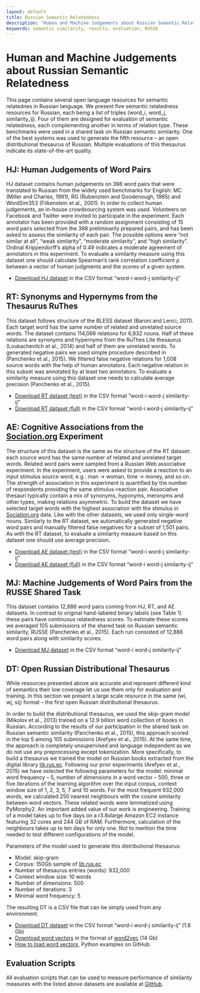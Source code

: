 ```yaml
---
layout: default
title: Russian Semantic Relatedness
description: "Human and Machine Judgements about Russian Semantic Relatedness."
keywords: semantic similarity, results, evaluation, RUSSE
---
```


# Human and Machine Judgements about Russian Semantic Relatedness

This page contains several open language resources for semantic relatednes in Russian language. We present five semantic relatedness resources for Russian, each being a list of triples (word_i, word_j, similarity_ij). Four of them are designed for evaluation of semantic relatedness, each complementing another in terms of relation type. These benchmarks were used in a shared task on Russian semantic similarity. One of the best systems was used to generate the fifth resource – an open distributional thesaurus of Russian. Multiple evaluations of this thesaurus indicate its state-of-the-art quality.

## HJ: Human Judgements of Word Pairs

HJ dataset contains human judgements on 398 word pairs that were translated to Russian from the widely used benchmarks for English: MC (Miller and Charles, 1991), RG (Rubenstein and Goodenough, 1965) and WordSim353 (Filkenstein et al., 2001). In order to collect human judgements, an in-house crowdsourcing system was used. Volunteers on Facebook and Twitter were invited to participate in the experiment. Each annotator has been provided with a random assignment consisting of 15 word pairs selected from the 398 preliminarily prepared pairs, and has been asked to assess the similarity of each pair. The possible options were “not similar at all”, “weak similarity”, “moderate similarity”, and “high similarity”. Ordinal Krippendorff’s alpha of 0.49 indicates a moderate agreement of annotators in this experiment. To evaluate a similarity measure using this dataset one should calculate Spearman’s rank correlation coefficient ρ between a vector of human judgments and the scores of a given system.

* [Download HJ dataset](https://github.com/nlpub/russe-evaluation/blob/master/russe/evaluation/hj.csv) in the CSV format “word-i word-j similarity-ij”

## RT: Synonyms and Hypernyms from the Thesaurus RuThes

This dataset follows structure of the BLESS dataset (Baroni and Lenci, 2011). Each target word has the same number of related and unrelated source words. The dataset contains 114,066 relations for 6,832 nouns. Half of these relations are synonyms and hypernyms from the RuThes Lite thesaurus (Loukachevitch et al., 2014) and half of them are unrelated words. To generated negative pairs we used simple procedure described in (Panchenko et al., 2015). We filtered false negative relations for 1,008 source words with the help of human annotators. Each negative relation in this subset was annotated by at least two annotators. To evaluate a similarity measure using this dataset one needs to calculate average precision (Panchenko et al., 2015).

* [Download RT dataset (test)](https://github.com/nlpub/russe-evaluation/blob/master/russe/evaluation/rt-test.csv) in the CSV format “word-i word-j similarity-ij”
* [Download RT dataset (full)](https://raw.githubusercontent.com/nlpub/russe-evaluation/master/russe/evaluation/rt.csv) in the CSV format “word-i word-j similarity-ij”

## AE: Cognitive Associations from the [Sociation.org](http://Sociation.org) Experiment

The structure of this dataset is the same as the structure of the RT dataset: each source word has the same number of related and unrelated target words. Related word pairs were sampled from a Russian Web associative experiment. In the experiment, users were asked to provide a reaction to an input stimulus source word, e.g.: man → woman, time → money, and so on. The strength of association in this experiment is quantified by the number of respondents providing the same stimulus-reaction pair. Associative thesauri typically contain a mix of synonyms, hyponyms, meronyms and other types, making relations asymmetric. To build the dataset we have selected target words with the highest association with the stimulus in [Sociation.org](http://Sociation.org) data. Like with the other datasets, we used only single-word nouns. Similarly to the RT dataset, we automatically generated negative word pairs and manually filtered false negatives for a subset of 1,501 pairs. As with the RT dataset, to evaluate a similarity measure based on this dataset one should use average precision.

* [Download AE dataset (test)](https://github.com/nlpub/russe-evaluation/blob/master/russe/evaluation/ae2-test.csv) in the CSV format “word-i word-j similarity-ij”
* [Download AE dataset (full)](https://raw.githubusercontent.com/nlpub/russe-evaluation/master/russe/evaluation/ae2.csv) in the CSV format “word-i word-j similarity-ij”

## MJ: Machine Judgements of Word Pairs from the RUSSE Shared Task

This dataset contains 12,886 word pairs coming from HJ, RT, and AE datasets. In contrast to original hand-labeled binary labels (see Table 1) these pairs have continuous relatedness scores. To estimate these scores we averaged 105 submissions of the shared task on Russian semantic similarity, RUSSE (Panchenko et al., 2015). Each run consisted of 12,886 word pairs along with similarity scores.

* [Download MJ dataset](https://github.com/nlpub/russe-evaluation/blob/master/russe/evaluation/mj.csv) in the CSV format “word-i word-j similarity-ij”

## DT: Open Russian Distributional Thesaurus

While resources presented above are accurate and represent different kind of semantics their low coverage let us use them only for evaluation and training. In this section we present a large scale resource in the same (wi, wj, sij) format – the first open Russian distributional thesaurus.

In order to build the distributional thesaurus, we used the skip-gram model (Mikolov et al., 2013) trained on a 12.9 billion word collection of books in Russian. According to the results of our participation in the shared task on Russian semantic similarity (Panchenko et al., 2015), this approach scored in the top 5 among 105 submissions (Arefyev et al., 2015). At the same time, the approach is completely unsupervised and language independent as we do not use any preprocessing except tokenization. More specifically, to build a thesaurus we trained the model on Russian books extracted from the digital library [lib.rus.ec](http://lib.rus.ec). Following our prior experiments (Arefyev et al., 2015) we have selected the following parameters for the model: minimal word frequency – 5, number of dimensions in a word vector – 500, three or five iterations of the learning algorithm over the input corpus, context window size of 1, 2, 3, 5, 7 and 10 words. For the most frequent 932,000 words, we calculated 250 nearest neighbours with the cosine similarity between word vectors. These related words were lemmatized using PyMorphy2\. An important added value of our work is engineering. Training of a model takes up to five days on a r3.8xlarge Amazon EC2 instance featuring 32 cores and 244 GB of RAM. Furthermore, calculation of the neighbours takes up to ten days for only one. Not to mention the time needed to test different configurations of the model.

Parameters of the model used to generate this distributional thesaurus:

* Model: skip-gram
* Corpus: 150Gb sample of [lib.rus.ec](http://lib.rus.ec)
* Number of thesaurus entries (words): 932,000
* Context window size: 10 words
* Number of dimensions: 500
* Number of iterations: 3
* Minimal word frequency: 5

The resulting DT is a CSV file that can be simply used from any environment.

* [Download DT dataset](https://s3-eu-west-1.amazonaws.com/dsl-research/distrib_thes/3attempt/all.norm-sz500-w10-cb0-it3-min5.w2v.vocab_1100000_similar250.gz) in the CSV format “word-i word-j similarity-ij” (1.8 Gb)
* [Download word vectors](https://s3-eu-west-1.amazonaws.com/dsl-research/wiki/w2v_export/all.norm-sz500-w10-cb0-it3-min5.w2v) in the format of [word2vec](https://code.google.com/p/word2vec/) (14 Gb)
* [How to load word vectors](https://github.com/nlpub/russe-evaluation/tree/master/russe/measures/word2vec), Python examples on GitHub.

## Evaluation Scripts

All evaluation scripts that can be used to measure performance of similarity measures with the listed above datasets are available at [GitHub](https://github.com/nlpub/russe-evaluation/tree/master/russe/evaluation).
